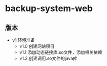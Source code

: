 # backup-system-web

## 版本
- v1 环境准备
    - v1.0 创建网站项目
    - v1.1 添加动态链接库.so文件，添加相关依赖
    - v1.2 创建调用.so文件的java库
